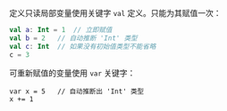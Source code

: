 定义只读局部变量使用关键字 `val` 定义。只能为其赋值一次：

```kotlin
val a: Int = 1	// 立即赋值
val b = 2	// 自动推断 'Int' 类型
val c: Int	// 如果没有初始值类型不能省略
c = 3
```

可重新赋值的变量使用 `var` 关键字：

```
var x = 5	// 自动推断出 'Int' 类型
x += 1
```

